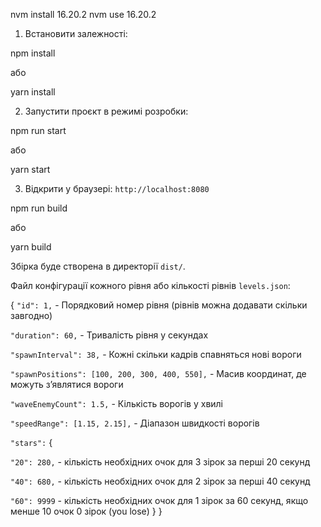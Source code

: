 nvm install 16.20.2
nvm use 16.20.2

1. Встановити залежності:

npm install

або

yarn install

2. Запустити проєкт в режимі розробки:

npm run start

або

yarn start

3. Відкрити у браузері: `http://localhost:8080`

npm run build

або

yarn build

Збірка буде створена в директорії `dist/`.

Файл конфігурації кожного рівня або кількості рівнів `levels.json`:

{
`"id": 1,` - Порядковий номер рівня (рівнів можна додавати скільки завгодно)

`"duration": 60,` - Тривалість рівня у секундах

`"spawnInterval": 38,` - Кожні скільки кадрів спавняться нові вороги

`"spawnPositions": [100, 200, 300, 400, 550],` - Масив координат, де можуть зʼявлятися вороги

`"waveEnemyCount": 1.5,` - Кількість ворогів у хвилі

`"speedRange": [1.15, 2.15],` - Діапазон швидкості ворогів

`"stars":` {

`"20": 280,` - кількість необхідних очок для 3 зірок за перші 20 секунд

`"40": 680,` - кількість необхідних очок для 2 зірок за перші 40 секунд

`"60": 9999` - кількість необхідних очок для 1 зірок за 60 секунд, якщо менше 10 очок 0 зірок (you lose)
}
}
